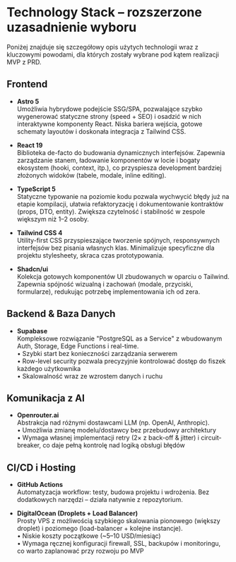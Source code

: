 # Technology Stack – rozszerzone uzasadnienie wyboru

Poniżej znajduje się szczegółowy opis użytych technologii wraz z kluczowymi powodami, dla których zostały wybrane pod kątem realizacji MVP z PRD.

## Frontend

- **Astro 5**  
  Umożliwia hybrydowe podejście SSG/SPA, pozwalające szybko wygenerować statyczne strony (speed + SEO) i osadzić w nich interaktywne komponenty React. Niska bariera wejścia, gotowe schematy layoutów i doskonała integracja z Tailwind CSS.

- **React 19**  
  Biblioteka de-facto do budowania dynamicznych interfejsów. Zapewnia zarządzanie stanem, ładowanie komponentów w locie i bogaty ekosystem (hooki, context, itp.), co przyspiesza development bardziej złożonych widoków (tabele, modale, inline editing).

- **TypeScript 5**  
  Statyczne typowanie na poziomie kodu pozwala wychwycić błędy już na etapie kompilacji, ułatwia refaktoryzację i dokumentowanie kontraktów (props, DTO, entity). Zwiększa czytelność i stabilność w zespole większym niż 1–2 osoby.

- **Tailwind CSS 4**  
  Utility-first CSS przyspieszające tworzenie spójnych, responsywnych interfejsów bez pisania własnych klas. Minimalizuje specyficzne dla projektu stylesheety, skraca czas prototypowania.

- **Shadcn/ui**  
  Kolekcja gotowych komponentów UI zbudowanych w oparciu o Tailwind. Zapewnia spójność wizualną i zachowań (modale, przyciski, formularze), redukując potrzebę implementowania ich od zera.

## Backend & Baza Danych

- **Supabase**  
  Kompleksowe rozwiązanie "PostgreSQL as a Service" z wbudowanym Auth, Storage, Edge Functions i real-time.  
  • Szybki start bez konieczności zarządzania serwerem  
  • Row-level security pozwala precyzyjnie kontrolować dostęp do fiszek każdego użytkownika  
  • Skalowalność wraz ze wzrostem danych i ruchu

## Komunikacja z AI

- **Openrouter.ai**  
  Abstrakcja nad różnymi dostawcami LLM (np. OpenAI, Anthropic).  
  • Umożliwia zmianę modelu/dostawcy bez przebudowy architektury  
  • Wymaga własnej implementacji retry (2× z back-off & jitter) i circuit-breaker, co daje pełną kontrolę nad logiką obsługi błędów

## CI/CD i Hosting

- **GitHub Actions**  
  Automatyzacja workflow: testy, budowa projektu i wdrożenia. Bez dodatkowych narzędzi – działa natywnie z repozytorium.

- **DigitalOcean (Droplets + Load Balancer)**  
  Prosty VPS z możliwością szybkiego skalowania pionowego (większy droplet) i poziomego (load-balancer + kolejne instancje).  
  • Niskie koszty początkowe (~5–10 USD/miesiąc)  
  • Wymaga ręcznej konfiguracji firewall, SSL, backupów i monitoringu, co warto zaplanować przy rozwoju po MVP
